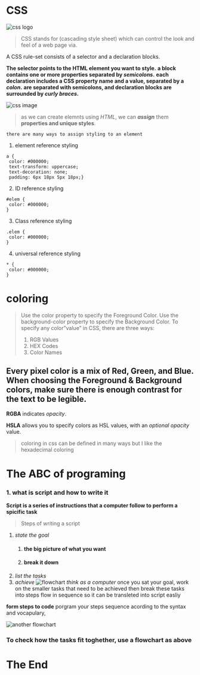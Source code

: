 

# CSS 

![css logo](https://upload.wikimedia.org/wikipedia/commons/thumb/d/d5/CSS3_logo_and_wordmark.svg/1200px-CSS3_logo_and_wordmark.svg.png)


> CSS stands for (cascading style sheet) which can control the look and feel 
> of a web page via.

A CSS rule-set consists of a selector and a declaration blocks.

**The selector points to the HTML element you want to style.**
**a block contains one or more properties separated by *semicolons*.**
**each declaration includes a CSS property name and a value, separated by a *colon*.**
**are separated with semicolons, and declaration blocks are surrounded by *curly braces*.**

![css image](https://simpliv.files.wordpress.com/2018/04/learn-the-foundations-of-html-css-javascript-from-experts12.gif)

> as we can create elemnts using *HTML*, we can ***assign*** them **properties and unique styles**.

`there are many ways to assign styling to an element`

1. element reference styling
```
a {
 color: #000000;
 text-transform: uppercase;
 text-decoration: none;
 padding: 6px 18px 5px 18px;}
```

2. ID reference styling 
```
#elem {
 color: #000000;
}
```

3. Class reference styling
```
.elem {
 color: #000000;
}
```

4. universal reference styling
```
* {
 color: #000000;
}
```


# coloring
> Use the color property to specify the Foreground Color.
> Use the background-color property to specify the Background Color.
> To specify any color”value” in CSS, there are three ways:
> 1. RGB Values
> 2. HEX Codes
> 3. Color Names

## Every pixel color is a mix of Red, Green, and Blue. When choosing the Foreground & Background colors, make sure there is enough contrast for the text to be legible.
**RGBA** indicates _opacity_.

**HSLA** allows you to specify colors as HSL values, with an *optional opacity* value.

> coloring in css can be defined in many ways but I like the hexadecimal coloring 


# The ABC of programing

### 1. what is script and how to write it 

**Script is a series of instructions that a computer follow to perform a spicific task**
> Steps of writing a script

1. *state the goal*
    1. #### the big picture of what you want 
    2. #### break it down 
2. *list the tasks*
3. *achieve*
![flowchart](https://i.stack.imgur.com/ZHhYy.png)
_think as a computer_
once you sat your goal, work on the smaller tasks that need to be achieved
then break these tasks into steps flow in sequence so it can be transleted into script easliy

**form steps to code**
porgram your steps sequence acording to the syntax and vocapulary, 

![another flowchart](https://www.researchgate.net/publication/327300887/figure/fig1/AS:665154865872896@1535596686435/Flow-chart-stages-of-the-experiment-with-time-estimates-showing-the-step-durations.png)


### To check how the tasks fit toghether, use a flowchart as above 

# The End
